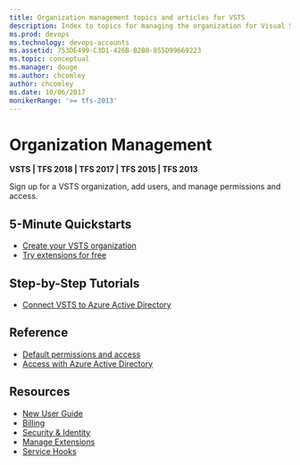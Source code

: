 ```yaml
---
title: Organization management topics and articles for VSTS  
description: Index to topics for managing the organization for Visual Studio Team Services (VSTS)
ms.prod: devops
ms.technology: devops-accounts
ms.assetid: 753DE499-C3D1-426B-B2B0-855D99669223
ms.topic: conceptual
ms.manager: douge
ms.author: chcomley
author: chcomley
ms.date: 10/06/2017
monikerRange: '>= tfs-2013'
---
```

# Organization Management

**VSTS | TFS 2018 | TFS 2017 | TFS 2015 | TFS 2013**

Sign up for a VSTS organization, add users, and manage permissions and access.

## 5-Minute Quickstarts

* [Create your VSTS organization](create-organization-msa-or-work-student.md)
* [Try extensions for free](../../billing/try-additional-features-vs.md)

## Step-by-Step Tutorials

* [Connect VSTS to Azure Active Directory](connect-organization-to-aad.md)

## Reference

* [Default permissions and access](../../organizations/security/permissions-access.md?toc=/vsts/organizations/accounts/toc.json&bc=/vsts/organizations/accounts/breadcrumb/toc.json)
* [Access with Azure Active Directory](access-with-azure-ad.md)

## Resources

* [New User Guide](../../user-guide/index.md)
* [Billing](../../billing/index.md)
* [Security & Identity](../../organizations/security/index.md)
* [Manage Extensions](../../marketplace/index.md)
* [Service Hooks](../../service-hooks/index.md)
